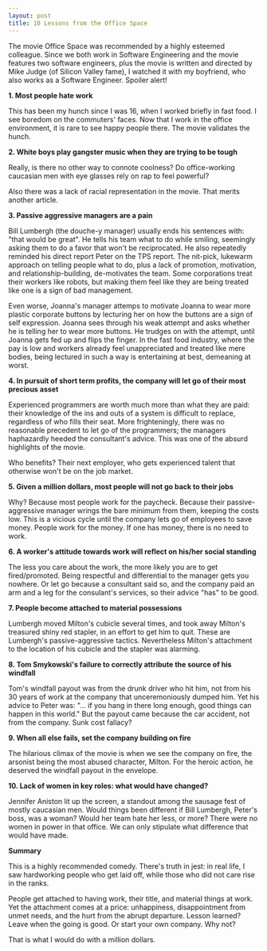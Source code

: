 ```yaml
---
layout: post
title: 10 Lessons from the Office Space
---
```


The movie Office Space was recommended by a highly esteemed colleague. Since we both work in Software Engineering and the movie features two software engineers, plus the movie is written and directed by Mike Judge (of Silicon Valley fame), I watched it with my boyfriend, who also works as a Software Engineer. Spoiler alert! 

**1. Most people hate work**

This has been my hunch since I was 16, when I worked briefly in fast food. I see boredom on the commuters' faces. Now that I work in the office environment, it is rare to see happy people there. The movie validates the hunch.

**2. White boys play gangster music when they are trying to be tough**

Really, is there no other way to connote coolness? Do office-working caucasian men with eye glasses rely on rap to feel powerful? 

Also there was a lack of racial representation in the movie. That merits another article.

**3. Passive aggressive managers are a pain**

Bill Lumbergh (the douche-y manager) usually ends his sentences with: "that would be great". He tells his team what to do while smiling, seemingly asking them to do a favor that won't be reciprocated. He also repeatedly reminded his direct report Peter on the TPS report. The nit-pick, lukewarm approach on telling people what to do, plus a lack of promotion, motivation, and relationship-building, de-motivates the team. Some corporations treat their workers like robots, but making them feel like they are being treated like one is a sign of bad management. 

Even worse, Joanna's manager attemps to motivate Joanna to wear more plastic corporate buttons by lecturing her on how the buttons are a sign of self expression. Joanna sees through his weak attempt and asks whether he is telling her to wear more buttons. He trudges on with the attempt, until Joanna gets fed up and flips the finger. In the fast food industry, where the pay is low and workers already feel unappreciated and treated like mere bodies, being lectured in such a way is entertaining at best, demeaning at worst.

**4. In pursuit of short term profits, the company will let go of their most precious asset**

Experienced programmers are worth much more than what they are paid: their knowledge of the ins and outs of a system is difficult to replace, regardless of who fills their seat. More frighteningly, there was no reasonable precedent to let go of the programmers; the managers haphazardly heeded the consultant's advice. This was one of the absurd highlights of the movie. 

Who benefits? Their next employer, who gets experienced talent that otherwise won't be on the job market.

**5. Given a million dollars, most people will not go back to their jobs**

Why? Because most people work for the paycheck. Because their passive-aggressive manager wrings the bare minimum from them, keeping the costs low. This is a vicious cycle until the company lets go of employees to save money. People work for the money. If one has money, there is no need to work. 

**6. A worker's attitude towards work will reflect on his/her social standing**

The less you care about the work, the more likely you are to get fired/promoted. Being respectful and differential to the manager gets you nowhere. Or let go because a consultant said so, and the company paid an arm and a leg for the consulant's services, so their advice "has" to be good. 

**7. People become attached to material possessions**

Lumbergh moved Milton's cubicle several times, and took away Milton's treasured shiny red stapler, in an effort to get him to quit. These are Lumbergh's passive-aggressive tactics. Nevertheless Milton's attachment to the location of his cubicle and the stapler was alarming.

**8. Tom Smykowski's failure to correctly attribute the source of his windfall**

Tom's windfall payout was from the drunk driver who hit him, not from his 30 years of work at the company that unceremoniously dumped him. Yet his advice to Peter was: "... if you hang in there long enough, good things can happen in this world." But the payout came because the car accident, not from the company. Sunk cost fallacy?

**9. When all else fails, set the company building on fire**

The hilarious climax of the movie is when we see the company on fire, the arsonist being the most abused character, Milton. For the heroic action, he deserved the windfall payout in the envelope.

**10. Lack of women in key roles: what would have changed?**

Jennifer Aniston lit up the screen, a standout among the sausage fest of mostly caucasian men. Would things been different if Bill Lumbergh, Peter's boss, was a woman? Would her team hate her less, or more? There were no women in power in that office. We can only stipulate what difference that would have made.


**Summary**

This is a highly recommended comedy. There's truth in jest: in real life, I saw hardworking people who get laid off, while those who did not care rise in the ranks. 

People get attached to having work, their title, and material things at work. Yet the attachment comes at a price: unhappiness, disappointment from unmet needs, and the hurt from the abrupt departure. Lesson learned? Leave when the going is good. Or start your own company. Why not? 

That is what I would do with a million dollars.











